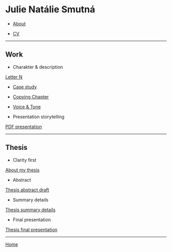 # Julie Natálie Smutná

- [About](02-intentional-aboutness/about.md)

- [CV](03-curriculum-vitae/cv-2020-jnsmutna.md)

---

## Work

- Charakter & description

[Letter N](01-character-description/character-description.md)

- [Case study](02-intentional-aboutness/case-study.md)

- [Copying Chapter](04-voice-tone/copying-chapter-6.md)

- [Voice & Tone](04-voice-tone/voice-tone-worksheet.md)

- Presentation storytelling

[PDF presentation](presentation.pdf)

---
## Thesis

- Clarity first

[About my thesis](06-clarity-first/thesis-outline.md)

- Abstract

[Thesis abstract draft](07-abstract-draft/thesis-abstract-draft.md)


- Summary details

[Thesis summary details](08-summary-details/thesis-summary-details.md)

- Final presentation

[Thesis final presentation](09-final-presentation/final-presentation.md)

---

[Home](https://github.com/JulieNSmut)



